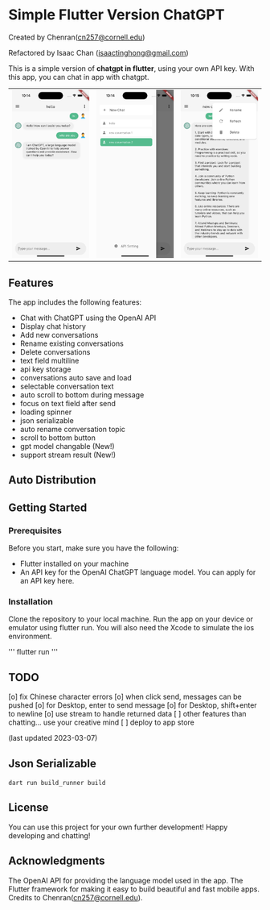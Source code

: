 # Simple Flutter Version ChatGPT

Created by Chenran(cn257@cornell.edu)

Refactored by Isaac Chan (isaactinghong@gmail.com)

This is a simple version of **chatgpt in flutter**, using your own API key. With this app, you can chat in app with chatgpt.

|                            |                            |                            |
| -------------------------- | -------------------------- | -------------------------- |
| ![img](images/screen1.png) | ![img](images/screen2.png) | ![img](images/screen3.png) |

## Features

The app includes the following features:

- Chat with ChatGPT using the OpenAI API
- Display chat history
- Add new conversations
- Rename existing conversations
- Delete conversations
- text field multiline
- api key storage
- conversations auto save and load
- selectable conversation text
- auto scroll to bottom during message
- focus on text field after send
- loading spinner
- json serializable
- auto rename conversation topic
- scroll to bottom button
- gpt model changable (New!)
- support stream result (New!)

## Auto Distribution

## Getting Started

### Prerequisites

Before you start, make sure you have the following:

- Flutter installed on your machine
- An API key for the OpenAI ChatGPT language model. You can apply for an API key here.

### Installation

Clone the repository to your local machine.
Run the app on your device or emulator using flutter run.
You will also need the Xcode to simulate the ios environment.

'''
flutter run
'''

## TODO

[o] fix Chinese character errors
[o] when click send, messages can be pushed
[o] for Desktop, enter to send message
[o] for Desktop, shift+enter to newline
[o] use stream to handle returned data
[ ] other features than chatting... use your creative mind
[ ] deploy to app store

(last updated 2023-03-07)

## Json Serializable

```shell
dart run build_runner build
```

## License

You can use this project for your own further development! Happy developing and chatting!

## Acknowledgments

The OpenAI API for providing the language model used in the app.
The Flutter framework for making it easy to build beautiful and fast mobile apps.
Credits to Chenran(cn257@cornell.edu).
